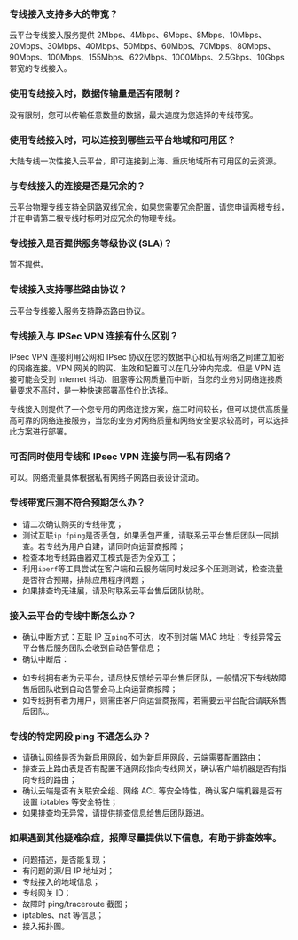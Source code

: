 ### 专线接入支持多大的带宽？
云平台专线接入服务提供 2Mbps、4Mbps、6Mbps、8Mbps、10Mbps、20Mbps、30Mbps、40Mbps、50Mbps、60Mbps、70Mbps、80Mbps、90Mbps、100Mbps、155Mbps、622Mbps、1000Mbps、2.5Gbps、10Gbps带宽的专线接入。

### 使用专线接入时，数据传输量是否有限制？
没有限制，您可以传输任意数量的数据，最大速度为您选择的专线带宽。

### 使用专线接入时，可以连接到哪些云平台地域和可用区？
大陆专线一次性接入云平台，即可连接到上海、重庆地域所有可用区的云资源。

### 与专线接入的连接是否是冗余的？
云平台物理专线支持全网路双线冗余，如果您需要冗余配置，请您申请两根专线，并在申请第二根专线时标明对应冗余的物理专线。

### 专线接入是否提供服务等级协议 (SLA)？
暂不提供。

### 专线接入支持哪些路由协议？
云平台专线接入服务支持静态路由协议。

### 专线接入与 IPSec VPN 连接有什么区别？
IPsec VPN 连接利用公网和 IPsec 协议在您的数据中心和私有网络之间建立加密的网络连接。VPN 网关的购买、生效和配置可以在几分钟内完成。但是 VPN 连接可能会受到 Internet 抖动、阻塞等公网质量而中断，当您的业务对网络连接质量要求不高时，是一种快速部署高性价比选择。

专线接入则提供了一个您专用的网络连接方案，施工时间较长，但可以提供高质量高可靠的网络连接服务，当您的业务对网络质量和网络安全要求较高时，可以选择此方案进行部署。

### 可否同时使用专线和 IPsec VPN 连接与同一私有网络？
可以。网络流量具体根据私有网络子网路由表设计流动。

### 专线带宽压测不符合预期怎么办？
* 请二次确认购买的专线带宽；
* 测试互联`ip fping`是否丢包，如果丢包严重，请联系云平台售后团队一同排查。若专线为用户自建，请同时向运营商报障；
* 检查本地专线路由器双工模式是否为全双工；
* 利用`iperf`等工具尝试在客户端和云服务端同时发起多个压测测试，检查流量是否符合预期，排除应用程序问题；
* 如果排查均无进展，请及时联系云平台售后团队协助。

### 接入云平台的专线中断怎么办？
* 确认中断方式：互联 IP 互`ping`不可达，收不到对端 MAC 地址；专线异常云平台售后服务团队会收到自动告警信息；
* 确认中断后：
 - 如专线拥有者为云平台，请尽快反馈给云平台售后团队，一般情况下专线故障售后团队收到自动告警会马上向运营商报障；
 - 如专线拥有者为用户，则需由客户向运营商报障，若需要云平台配合请联系售后团队。

### 专线的特定网段 ping 不通怎么办？
* 请确认网络是否为新启用网段，如为新启用网段，云端需要配置路由；
* 排查云上路由表是否有配置不通网段指向专线网关，确认客户端机器是否有指向专线的路由；
* 确认云端是否有关联安全组、网络 ACL 等安全特性，确认客户端机器是否有设置 iptables 等安全特性；
* 如果排查均无异常，请提供排查信息给售后团队跟进。

### 如果遇到其他疑难杂症，报障尽量提供以下信息，有助于排查效率。
* 问题描述，是否能复现；
* 有问题的源/目 IP 地址对；
* 专线接入的地域信息；
* 专线网关 ID；
* 故障时 ping/traceroute 截图；
* iptables、nat 等信息；
* 接入拓扑图。
